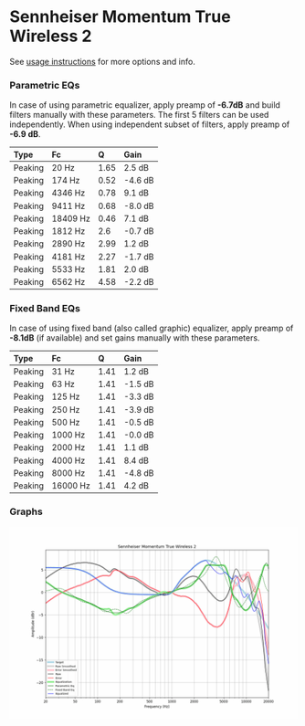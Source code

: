 # Sennheiser Momentum True Wireless 2
See [usage instructions](https://github.com/jaakkopasanen/AutoEq#usage) for more options and info.

### Parametric EQs
In case of using parametric equalizer, apply preamp of **-6.7dB** and build filters manually
with these parameters. The first 5 filters can be used independently.
When using independent subset of filters, apply preamp of **-6.9 dB**.

| Type    | Fc       |    Q | Gain    |
|:--------|:---------|:-----|:--------|
| Peaking | 20 Hz    | 1.65 | 2.5 dB  |
| Peaking | 174 Hz   | 0.52 | -4.6 dB |
| Peaking | 4346 Hz  | 0.78 | 9.1 dB  |
| Peaking | 9411 Hz  | 0.68 | -8.0 dB |
| Peaking | 18409 Hz | 0.46 | 7.1 dB  |
| Peaking | 1812 Hz  | 2.6  | -0.7 dB |
| Peaking | 2890 Hz  | 2.99 | 1.2 dB  |
| Peaking | 4181 Hz  | 2.27 | -1.7 dB |
| Peaking | 5533 Hz  | 1.81 | 2.0 dB  |
| Peaking | 6562 Hz  | 4.58 | -2.2 dB |

### Fixed Band EQs
In case of using fixed band (also called graphic) equalizer, apply preamp of **-8.1dB**
(if available) and set gains manually with these parameters.

| Type    | Fc       |    Q | Gain    |
|:--------|:---------|:-----|:--------|
| Peaking | 31 Hz    | 1.41 | 1.2 dB  |
| Peaking | 63 Hz    | 1.41 | -1.5 dB |
| Peaking | 125 Hz   | 1.41 | -3.3 dB |
| Peaking | 250 Hz   | 1.41 | -3.9 dB |
| Peaking | 500 Hz   | 1.41 | -0.5 dB |
| Peaking | 1000 Hz  | 1.41 | -0.0 dB |
| Peaking | 2000 Hz  | 1.41 | 1.1 dB  |
| Peaking | 4000 Hz  | 1.41 | 8.4 dB  |
| Peaking | 8000 Hz  | 1.41 | -4.8 dB |
| Peaking | 16000 Hz | 1.41 | 4.2 dB  |

### Graphs
![](./Sennheiser%20Momentum%20True%20Wireless%202.png)